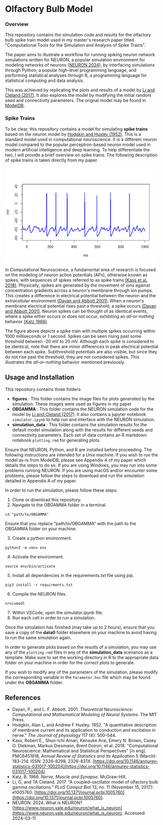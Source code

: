 # Olfactory Bulb Model 

### Overview 

This repository contains the simulation code and results for the olfactory bulb spike train model used in my master's research paper titled "Computational Tools for the Simulation and Analysis of Spike Trains". 

The paper aims to illustrate a workflow for running spiking neuron network simulations written for NEURON, a popular simulation environment for modeling networks of neurons ([NEURON 2024](#references)), by interfacing simulations through Python, a popular high-level programming language, and performing statistical analyses through R, a programming language for statistical computing and data analysis.

This was achieved by replicating the plots and results of a model by [Li and Cleland (2017)](#references). 
It also explores the model by modifying the initial random seed and connectivity parameters. 
The orignal model may be found in [ModelDB](https://modeldb.science/232097). 


### Spike Trains

To be clear, this repository contains a model for simulating **spike trains** based on the neuron model by  [Hodgkin and Huxley (1952)](#references). This is a standard model used in computational neuroscience. It 
is a different neuron model compared to the popular perceptron-based neuron model used in modern artificial intelligence and deep learning. To help differentiate the two, I will provide a brief overview on spike trains. The following description of spike trains is taken directly from my paper.

![Spike Train](figures/spike-train.png)

In Computational Neuroscience, a fundamental area of research is focused on the modeling of neuron action potentials (APs), otherwise known as spikes, with sequences of spikes referred to as spike trains [(Kass et al. 2018)](#references). Physically, spikes are generated by the movement of ions against concentration gradients across a neuron's membrane through ion pumps. This creates a difference in electrical potential between the neuron and the extracellular environment [(Dayan and Abbott 2001)](#references). When a neuron's membrane electrical potential rises past a threshold, a spike occurs [(Dayan and Abbott 2001)](#references). Neuron spikes can be thought of as identical events, where a spike either occurs or does not occur, exhibiting an *all-or-nothing* behavior [(Katz 1966)](#references). 

The figure above depicts a spike train with multiple spikes occurring within 1000 milliseconds or 1 second. Spikes can be seen rising past some threshold between -20 mV to 20 mV. Although each spike is considered to be identical, note that there are minor differences in peak electrical potential between each  spike. Subthreshold potentials are also visible, but since they do not rise past the threshold, they are not considered spikes. This illustrates the *all-or-nothing* behavior mentioned previously.

## Usage and Installation

This repository contains three folders:

- **figures** : This folder contains the image files for plots generated by the simulation. These images were used as figures in my paper
- **OBGAMMA** : This folder contains the NEURON simulation code for the model by [Li and Cleland (2017)](#references). It also contains a jupyter notebook `simulator.ipynb` to help run and interface with the NEURON simulation. 
- **simulation_data** : This folder contains the simulation results for the default model simulation along with the results for different seeds and connectivity parameters. Each set of data contains an R markdown notebook `plotting.rmd` for generating plots.

Ensure that NEURON, Python, and R are installed before proceeding. The following instructions are intended for a Unix machine. If you wish to run the model as-is from ModelDB, please see Appendix A of my paper which details the steps to do so. If you are using Windows, you may run into some problems running NEURON. If you are using macOS and/or encounter some problems, please follow the steps to download and run the simulation detailed in Appendix A of my paper.

In order to run the simulation, please follow these steps:

1. Clone or download this repository.
2. Navigate to the OBGAMMA folder in a terminal.
```
cd "path/to/OBGAMMA"
```
Ensure that you replace "path/to/OBGAMMA" with the path to the OBGAMMA folder on your machine.

3. Create a python environment.
```
python3 -m venv env
```
4. Activate the environment.
```
source env/bin/activate
```
5. Install all dependencies in the requirements.txt file using pip.
```
pip3 install -r requirments.txt
```
6. Compile the NEURON files.
```
nrnivmodl
```
7. Within VSCode, open the simulator.ipynb file. 
8. Run each cell in order to run a simulation.

Once the simulation has finished (may take up to 2 hours), ensure that you save a copy of the **data0** folder elsewhere on your machine to avoid having to run the same simulation again. 

In order to generate plots based on the results of a simulation, you may use any of the `plotting.rmd` files in any of the **simulation_data** scenarios as a template. Make sure to set the working directory in R to the appropriate data folder on your machine in order for the correct plots to generate.

If you wish to modify any of the parameters of the simulation, please modify the corresponding variable in the `Parameter.hoc` file which may be found under the **OBGAMMA** folder. 

## References
- Dayan, P., and L. F. Abbott. 2001. _Theoretical Neuroscience: Computational and Mathematical Modeling of Neural Systems_. The MIT Press.
- Hodgkin, Alan L, and Andrew F Huxley. 1952. "A quantitative description of membrane current and its application to conduction and excitation in nerve." _The Journal of physiology_ 117 (4): 500–544.
- Kass, Robert E., Shun-Ichi Amari, Kensuke Arai, Emery N. Brown, Casey O. Diekman, Markus Diesmann, Brent Doiron, et al. 2018. "Computational Neuroscience: Mathematical and Statistical Perspectives" [in eng]. PMC6451918, _Annual Review of Statistics and Its Application_ 5 (March): 183-214. ISSN: 2326-8298, 2326-831X. [https://doi.org/10.1146/annurev-statistics-031017-100204](https://doi.org/10.1146/annurev-statistics-031017-100204).
- Katz, B. 1966. _Nerve, Muscle and Synapse_. McGraw-Hill.
- Li, G, and TA Cleland. 2017. "A coupled-oscillator model of olfactory bulb gamma oscillations." _PLoS Comput Biol_ 13, no. 11 (November 15, 2017): e1005760. [https://doi.org/10.1371/journal.pcbi.1005760](https://doi.org/10.1371/journal.pcbi.1005760).
- NEURON. 2024. What is NEURON? [https://www.neuron.yale.edu/neuron/what_is_neuron](https://www.neuron.yale.edu/neuron/what_is_neuron). Accessed: 2024-03-11
